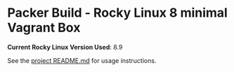 # Packer Build - Rocky Linux 8 minimal Vagrant Box

**Current Rocky Linux Version Used**: 8.9

See the [project README.md](../README.md) for usage instructions.
